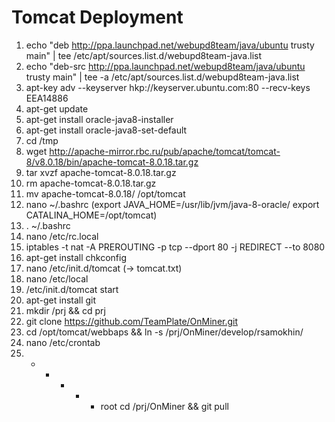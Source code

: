 # Tomcat Deployment
1. echo "deb http://ppa.launchpad.net/webupd8team/java/ubuntu trusty main" | tee /etc/apt/sources.list.d/webupd8team-java.list
2. echo "deb-src http://ppa.launchpad.net/webupd8team/java/ubuntu trusty main" | tee -a /etc/apt/sources.list.d/webupd8team-java.list
3. apt-key adv --keyserver hkp://keyserver.ubuntu.com:80 --recv-keys EEA14886
4. apt-get update
5. apt-get install oracle-java8-installer
6. apt-get install oracle-java8-set-default
7. cd /tmp
8. wget http://apache-mirror.rbc.ru/pub/apache/tomcat/tomcat-8/v8.0.18/bin/apache-tomcat-8.0.18.tar.gz
9. tar xvzf apache-tomcat-8.0.18.tar.gz
10. rm apache-tomcat-8.0.18.tar.gz
11. mv apache-tomcat-8.0.18/ /opt/tomcat
12. nano ~/.bashrc (export JAVA_HOME=/usr/lib/jvm/java-8-oracle/     export CATALINA_HOME=/opt/tomcat)
13. . ~/.bashrc
14. nano /etc/rc.local
15. iptables -t nat -A PREROUTING -p tcp --dport 80 -j REDIRECT --to 8080
16. apt-get install chkconfig
17. nano /etc/init.d/tomcat (-> tomcat.txt)
18. nano /etc/local
19. /etc/init.d/tomcat start
20. apt-get install git
21. mkdir /prj && cd prj
22. git clone https://github.com/TeamPlate/OnMiner.git
23. cd /opt/tomcat/webbaps && ln -s /prj/OnMiner/develop/rsamokhin/
24. nano /etc/crontab
25. *  *    * * *   root    cd /prj/OnMiner && git pull